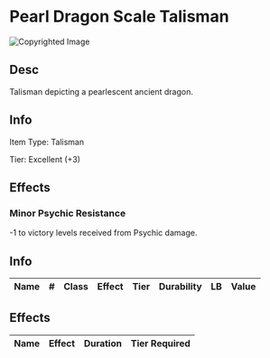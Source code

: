 # Pearl Dragon Scale Talisman

![Copyrighted Image](PearlDragonScaleTalisman.png)

## Desc

Talisman depicting a pearlescent ancient dragon.

## Info

Item Type: Talisman

Tier: Excellent (+3)

## Effects

### Minor Psychic Resistance

-1 to victory levels received from Psychic damage.

## Info

| Name | # | Class | Effect | Tier | Durability | LB | Value |
| :--: | :-: | :---: | :----: | :--: | :--------: | :-: | :---: |

## Effects

| Name | Effect | Duration | Tier Required |
| :--- | :----: | :------: | :-----------: |
